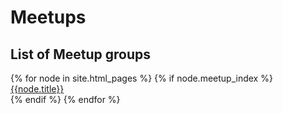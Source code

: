 ---
---

# Meetups

## List of Meetup groups

{% for node in site.html_pages %}
{% if node.meetup_index %}
[{{node.title}}]({{node.url}})  
{% endif %}
{% endfor %}